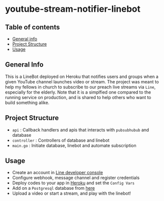 # youtube-stream-notifier-linebot


## Table of contents
* [General info](#general-info)
* [Project Structure](#project-structure)
* [Usage](#usage)


## General Info
This is a LineBot deployed on Heroku that notifies users and groups when a given YouTube channel launches video or stream. The project was meant to help my fellows in church to subscribe to our preach live streams via `Line`, especially for the elderly. Note that it is a simplfied one compared to the running service on production, and is shared to help others who want to build something alike.


## Project Structure
- `api` : Callback handlers and apis that interacts with `pubsubhubub` and database
- `controller` : Controllers of database and linebot
- `main.go` : Initiate database, linebot and automate subscription

## Usage
- Create an account in [Line developer console](https://developers.line.biz/console/)
- Configure webhook, message channel and register credentials
- Deploy codes to your app in [Heroku](https://dashboard.heroku.com/apps) and set the `Config Vars`
- Add on a `Postgresql` database from [here](https://elements.heroku.com/addons/heroku-postgresql)
- Upload a video or start a stream, and play with the linebot!


